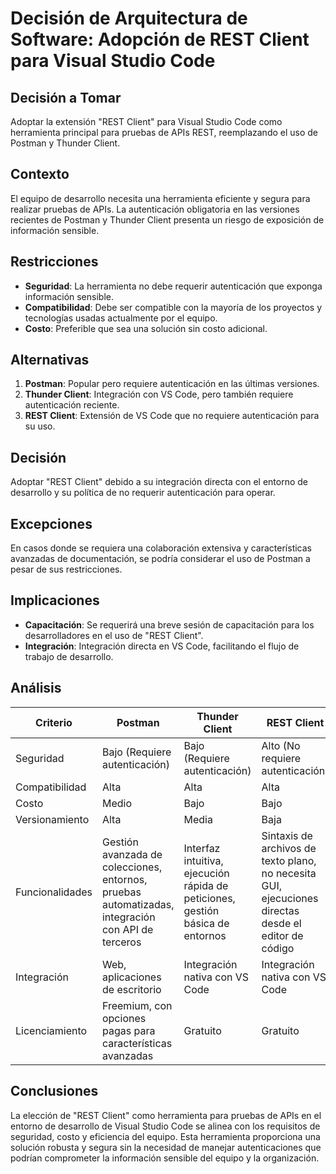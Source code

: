 # Decisión de Arquitectura de Software: Adopción de REST Client para Visual Studio Code

## Decisión a Tomar
Adoptar la extensión "REST Client" para Visual Studio Code como herramienta principal para pruebas de APIs REST, reemplazando el uso de Postman y Thunder Client.

## Contexto
El equipo de desarrollo necesita una herramienta eficiente y segura para realizar pruebas de APIs. La autenticación obligatoria en las versiones recientes de Postman y Thunder Client presenta un riesgo de exposición de información sensible.

## Restricciones
- **Seguridad**: La herramienta no debe requerir autenticación que exponga información sensible.
- **Compatibilidad**: Debe ser compatible con la mayoría de los proyectos y tecnologías usadas actualmente por el equipo.
- **Costo**: Preferible que sea una solución sin costo adicional.

## Alternativas
1. **Postman**: Popular pero requiere autenticación en las últimas versiones.
2. **Thunder Client**: Integración con VS Code, pero también requiere autenticación reciente.
3. **REST Client**: Extensión de VS Code que no requiere autenticación para su uso.

## Decisión
Adoptar "REST Client" debido a su integración directa con el entorno de desarrollo y su política de no requerir autenticación para operar.

## Excepciones
En casos donde se requiera una colaboración extensiva y características avanzadas de documentación, se podría considerar el uso de Postman a pesar de sus restricciones.

## Implicaciones
- **Capacitación**: Se requerirá una breve sesión de capacitación para los desarrolladores en el uso de "REST Client".
- **Integración**: Integración directa en VS Code, facilitando el flujo de trabajo de desarrollo.

## Análisis

| Criterio         | Postman                              | Thunder Client                       | REST Client                          |
|------------------|--------------------------------------|--------------------------------------|--------------------------------------|
| Seguridad        | Bajo (Requiere autenticación)        | Bajo (Requiere autenticación)        | Alto (No requiere autenticación)     |
| Compatibilidad   | Alta                                 | Alta                                 | Alta                                 |
| Costo            | Medio                                | Bajo                                 | Bajo                                 |
| Versionamiento   | Alta                                 | Media                                | Baja                                 |
| Funcionalidades  | Gestión avanzada de colecciones, entornos, pruebas automatizadas, integración con API de terceros | Interfaz intuitiva, ejecución rápida de peticiones, gestión básica de entornos | Sintaxis de archivos de texto plano, no necesita GUI, ejecuciones directas desde el editor de código |
| Integración      | Web, aplicaciones de escritorio      | Integración nativa con VS Code       | Integración nativa con VS Code       |
| Licenciamiento   | Freemium, con opciones pagas para características avanzadas | Gratuito                             | Gratuito                             |


## Conclusiones
La elección de "REST Client" como herramienta para pruebas de APIs en el entorno de desarrollo de Visual Studio Code se alinea con los requisitos de seguridad, costo y eficiencia del equipo. Esta herramienta proporciona una solución robusta y segura sin la necesidad de manejar autenticaciones que podrían comprometer la información sensible del equipo y la organización.
